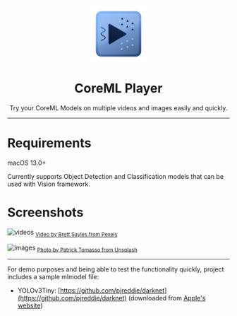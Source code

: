 <p align="center">
<img width="128" src="CoreMLPlayer/Assets.xcassets/AppIcon.appiconset/Icon-128@2x.png">
</p>

<h1 align="center">CoreML Player</h1>
<p align="center">Try your CoreML Models on multiple videos and images easily and quickly.</p>

---

# Requirements
macOS 13.0+

Currently supports Object Detection and Classification models that can be used with Vision framework.

# Screenshots

![videos](https://user-images.githubusercontent.com/80475242/216794698-49bfb420-9850-4895-9ca9-ad722f7745d1.png)
<sub>[Video by Brett Sayles from Pexels](https://www.pexels.com/video/dog-waiting-along-the-sidewalk-2048206/)</sub>

![images](https://user-images.githubusercontent.com/80475242/216794699-2c5c733a-aeb5-4b99-a2c8-e0e743074213.png)
<sub>[Photo by Patrick Tomasso from Unsplash](https://unsplash.com/photos/nApljhT9kfM)

---

For demo purposes and being able to test the functionality quickly, project includes a sample mlmodel file:

- YOLOv3Tiny: [https://github.com/pjreddie/darknet](https://github.com/pjreddie/darknet) (downloaded from [Apple's website]( https://developer.apple.com/machine-learning/models/))

